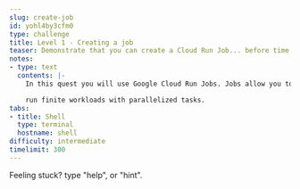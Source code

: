 ```yaml
---
slug: create-job
id: yohl4by3cfm0
type: challenge
title: Level 1 - Creating a job
teaser: Demonstrate that you can create a Cloud Run Job... before time runs out.
notes:
- type: text
  contents: |-
    In this quest you will use Google Cloud Run Jobs. Jobs allow you to

    run finite workloads with parallelized tasks.
tabs:
- title: Shell
  type: terminal
  hostname: shell
difficulty: intermediate
timelimit: 300
---
```

Feeling stuck? type "help", or "hint".